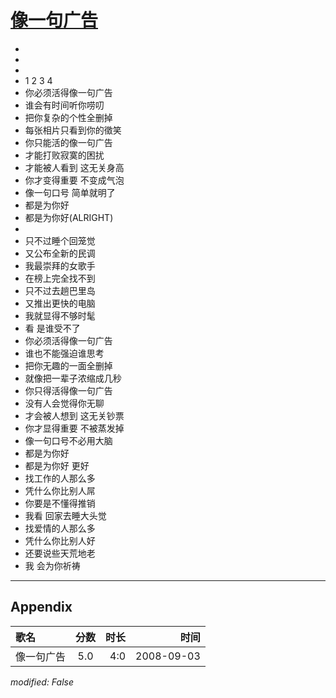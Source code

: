 # [像一句广告](https://music.163.com/song?id=409931799)

* 
* 
* 
* 1 2 3 4
* 你必须活得像一句广告
* 谁会有时间听你唠叨
* 把你复杂的个性全删掉
* 每张相片只看到你的徵笑
* 你只能活的像一句广告
* 才能打败寂寞的困扰
* 才能被人看到 这无关身高
* 你才变得重要 不变成气泡
* 像一句口号 简单就明了
* 都是为你好
* 都是为你好(ALRIGHT)
* 
* 只不过睡个回笼觉
* 又公布全新的民调
* 我最崇拜的女歌手
* 在榜上完全找不到
* 只不过去趟巴里岛
* 又推出更快的电脑
* 我就显得不够时髦
* 看 是谁受不了
* 你必须活得像一句广告
* 谁也不能强迫谁思考
* 把你无趣的一面全删掉
* 就像把一辈子浓缩成几秒
* 你只得活得像一句广告
* 没有人会觉得你无聊
* 才会被人想到 这无关钞票
* 你才显得重要 不被蒸发掉
* 像一句口号不必用大脑
* 都是为你好
* 都是为你好 更好
* 找工作的人那么多
* 凭什么你比别人屌
* 你要是不懂得推销
* 我看 回家去睡大头觉
* 找爱情的人那么多
* 凭什么你比别人好
* 还要说些天荒地老
* 我 会为你祈祷


---

## Appendix

|歌名|分数|时长|时间|
|:---|:---:|---:|---:|
|像一句广告|5.0|4:0|2008-09-03

*modified: False*